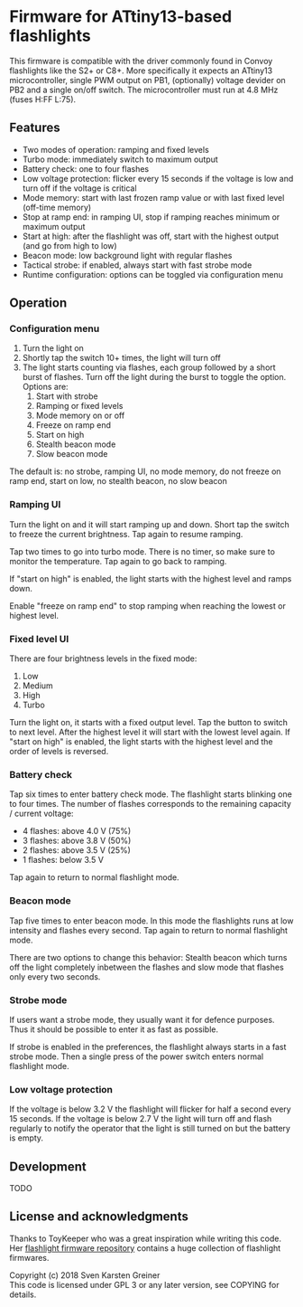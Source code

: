 # Firmware for ATtiny13-based flashlights

This firmware is compatible with the driver commonly found in Convoy flashlights like the S2+ or C8+. More specifically it expects an ATtiny13 microcontroller, single PWM output on PB1, (optionally) voltage devider on PB2 and a single on/off switch. The microcontroller must run at 4.8 MHz (fuses H:FF L:75).


## Features

- Two modes of operation: ramping and fixed levels
- Turbo mode: immediately switch to maximum output
- Battery check: one to four flashes
- Low voltage protection: flicker every 15 seconds if the voltage is low and turn off if the voltage is critical
- Mode memory: start with last frozen ramp value or with last fixed level (off-time memory)
- Stop at ramp end: in ramping UI, stop if ramping reaches minimum or maximum output
- Start at high: after the flashlight was off, start with the highest output (and go from high to low)
- Beacon mode: low background light with regular flashes
- Tactical strobe: if enabled, always start with fast strobe mode
- Runtime configuration: options can be toggled via configuration menu


## Operation

### Configuration menu

1. Turn the light on
1. Shortly tap the switch 10+ times, the light will turn off
1. The light starts counting via flashes, each group followed by a short burst of flashes. Turn off the light during the burst to toggle the option. Options are:
    1. Start with strobe
    1. Ramping or fixed levels
    1. Mode memory on or off
    1. Freeze on ramp end
    1. Start on high
    1. Stealth beacon mode
    1. Slow beacon mode

The default is: no strobe, ramping UI, no mode memory, do not freeze on ramp end, start on low, no stealth beacon, no slow beacon


### Ramping UI

Turn the light on and it will start ramping up and down. Short tap the switch to freeze the current brightness. Tap again to resume ramping.

Tap two times to go into turbo mode. There is no timer, so make sure to monitor the temperature. Tap again to go back to ramping.

If "start on high" is enabled, the light starts with the highest level and ramps down.

Enable "freeze on ramp end" to stop ramping when reaching the lowest or highest level.


### Fixed level UI

There are four brightness levels in the fixed mode:

1. Low
1. Medium
1. High
1. Turbo

Turn the light on, it starts with a fixed output level. Tap the button to switch to next level. After the highest level it will start with the lowest level again. If "start on high" is enabled, the light starts with the highest level and the order of levels is reversed.


### Battery check

Tap six times to enter battery check mode. The flashlight starts blinking one to four times. The number of flashes corresponds to the remaining capacity / current voltage:

- 4 flashes: above 4.0 V (75%)
- 3 flashes: above 3.8 V (50%)
- 2 flashes: above 3.5 V (25%)
- 1 flashes: below 3.5 V

Tap again to return to normal flashlight mode.


### Beacon mode

Tap five times to enter beacon mode. In this mode the flashlights runs at low intensity and flashes every second. Tap again to return to normal flashlight mode.

There are two options to change this behavior: Stealth beacon which turns off the light completely inbetween the flashes and slow mode that flashes only every two seconds.


### Strobe mode

If users want a strobe mode, they usually want it for defence purposes. Thus it should be possible to enter it as fast as possible.

If strobe is enabled in the preferences, the flashlight always starts in a fast strobe mode. Then a single press of the power switch enters normal flashlight mode.


### Low voltage protection

If the voltage is below 3.2 V the flashlight will flicker for half a second every 15 seconds. If the voltage is below 2.7 V the light will turn off and flash regularly to notify the operator that the light is still turned on but the battery is empty.


## Development

TODO


## License and acknowledgments

Thanks to ToyKeeper who was a great inspiration while writing this code. Her [flashlight firmware repository](https://launchpad.net/flashlight-firmware) contains a huge collection of flashlight firmwares.

Copyright (c) 2018 Sven Karsten Greiner  
This code is licensed under GPL 3 or any later version, see COPYING for details.

